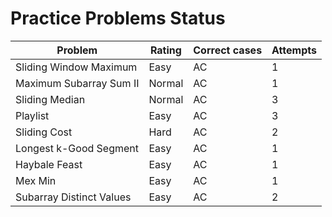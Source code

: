 # Practice Problems Status
Problem|Rating|Correct cases|Attempts
-|-|-|-
Sliding Window Maximum|Easy|AC|1
Maximum Subarray Sum II|Normal|AC|1
Sliding Median|Normal|AC|3
Playlist|Easy|AC|3
Sliding Cost|Hard|AC|2
Longest k-Good Segment|Easy|AC|1
Haybale Feast|Easy|AC|1
Mex Min|Easy|AC|1
Subarray Distinct Values|Easy|AC|2